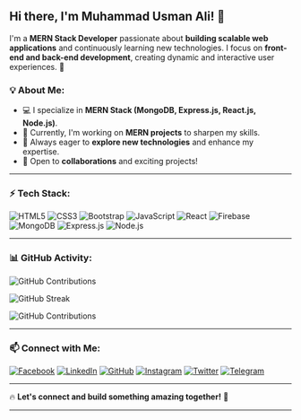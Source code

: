 ## Hi there, I'm Muhammad Usman Ali! 👋

I'm a **MERN Stack Developer** passionate about **building scalable web applications** and continuously learning new technologies. I focus on **front-end and back-end development**, creating dynamic and interactive user experiences. 🚀

### 💡 About Me:
- 💻 I specialize in **MERN Stack (MongoDB, Express.js, React.js, Node.js)**.
- 🔭 Currently, I'm working on **MERN projects** to sharpen my skills.
- 🌱 Always eager to **explore new technologies** and enhance my expertise.
- 👯 Open to **collaborations** and exciting projects!

---

### ⚡ Tech Stack:

![HTML5](https://img.shields.io/badge/HTML5-%23E34F26.svg?style=for-the-badge&logo=html5&logoColor=white)
![CSS3](https://img.shields.io/badge/CSS3-%231572B6.svg?style=for-the-badge&logo=css3&logoColor=white)
![Bootstrap](https://img.shields.io/badge/Bootstrap-%237952B3.svg?style=for-the-badge&logo=bootstrap&logoColor=white)
![JavaScript](https://img.shields.io/badge/JavaScript-%23F7DF1E.svg?style=for-the-badge&logo=javascript&logoColor=black)
![React](https://img.shields.io/badge/React-%2361DAFB.svg?style=for-the-badge&logo=react&logoColor=black)
![Firebase](https://img.shields.io/badge/Firebase-%23FFCA28.svg?style=for-the-badge&logo=firebase&logoColor=black)
![MongoDB](https://img.shields.io/badge/MongoDB-%2347A248.svg?style=for-the-badge&logo=mongodb&logoColor=white)
![Express.js](https://img.shields.io/badge/Express.js-%23000000.svg?style=for-the-badge&logo=express&logoColor=white)
![Node.js](https://img.shields.io/badge/Node.js-%23339933.svg?style=for-the-badge&logo=node.js&logoColor=white)

---

### 📊 GitHub Activity:


![GitHub Contributions](https://github-readme-activity-graph.vercel.app/graph?username=Usman-PGMR&theme=react-dark)

![GitHub Streak](https://github-readme-streak-stats.herokuapp.com/?user=Usman-PGMR)

![GitHub Contributions](https://komarev.com/ghpvc/?username=Usman-PGMR)

---



### 📫 Connect with Me:

[![Facebook](https://img.shields.io/badge/Facebook-%231877F2.svg?style=for-the-badge&logo=facebook&logoColor=white)](https://www.facebook.com/usmanpgmr/)
[![LinkedIn](https://img.shields.io/badge/LinkedIn-%230077B5.svg?style=for-the-badge&logo=linkedin&logoColor=white)](https://www.linkedin.com/in/usman-pgmr/)
[![GitHub](https://img.shields.io/badge/GitHub-%23181717.svg?style=for-the-badge&logo=github&logoColor=white)](https://github.com/usman-pgmr)
[![Instagram](https://img.shields.io/badge/Instagram-%23E4405F.svg?style=for-the-badge&logo=instagram&logoColor=white)](https://www.instagram.com/usmanpgmr/)
[![Twitter](https://img.shields.io/badge/Twitter-%231DA1F2.svg?style=for-the-badge&logo=twitter&logoColor=white)](https://twitter.com/usmanpgmr)
[![Telegram](https://img.shields.io/badge/Telegram-%2326A5E4.svg?style=for-the-badge&logo=telegram&logoColor=white)](#)

---

🔥 **Let's connect and build something amazing together!** 🚀

---


